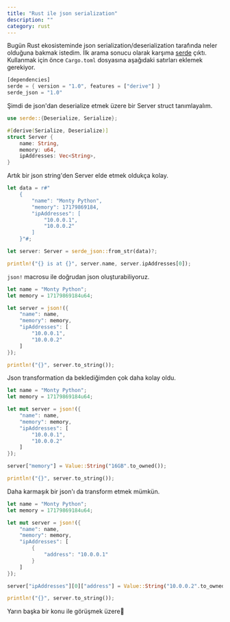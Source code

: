 ```yaml
---
title: "Rust ile json serialization"
description: ""
category: rust
---
```

Bugün Rust ekosisteminde json serialization/deserialization tarafında neler olduğuna bakmak istedim. İlk arama sonucu olarak karşıma [serde](https://github.com/serde-rs/json) çıktı. Kullanmak için önce `Cargo.toml` dosyasına aşağıdaki satırları eklemek gerekiyor.

```rust
[dependencies]
serde = { version = "1.0", features = ["derive"] }
serde_json = "1.0"
```

Şimdi de json'dan deserialize etmek üzere bir Server struct tanımlayalım.

```rust
use serde::{Deserialize, Serialize};

#[derive(Serialize, Deserialize)]
struct Server {
    name: String,
    memory: u64,
    ipAddresses: Vec<String>,
}
```

Artık bir json string'den Server elde etmek oldukça kolay.

```rust
let data = r#"
    {
        "name": "Monty Python",
        "memory": 17179869184,
        "ipAddresses": [
            "10.0.0.1",
            "10.0.0.2"
        ]
    }"#;

let server: Server = serde_json::from_str(data)?;

println!("{} is at {}", server.name, server.ipAddresses[0]);
```

`json!` macrosu ile doğrudan json oluşturabiliyoruz.

```rust
let name = "Monty Python";
let memory = 17179869184u64;

let server = json!({
    "name": name,
    "memory": memory,
    "ipAddresses": [
        "10.0.0.1",
        "10.0.0.2"
    ]
});

println!("{}", server.to_string());
```

Json transformation da beklediğimden çok daha kolay oldu.

```rust
let name = "Monty Python";
let memory = 17179869184u64;

let mut server = json!({
    "name": name,
    "memory": memory,
    "ipAddresses": [
        "10.0.0.1",
        "10.0.0.2"
    ]
});

server["memory"] = Value::String("16GB".to_owned());

println!("{}", server.to_string());
```

Daha karmaşık bir json'ı da transform etmek mümkün.

```rust
let name = "Monty Python";
let memory = 17179869184u64;

let mut server = json!({
    "name": name,
    "memory": memory,
    "ipAddresses": [
        {
            "address": "10.0.0.1"
        }
    ]
});

server["ipAddresses"][0]["address"] = Value::String("10.0.0.2".to_owned());

println!("{}", server.to_string());
```

Yarın başka bir konu ile görüşmek üzere👋
